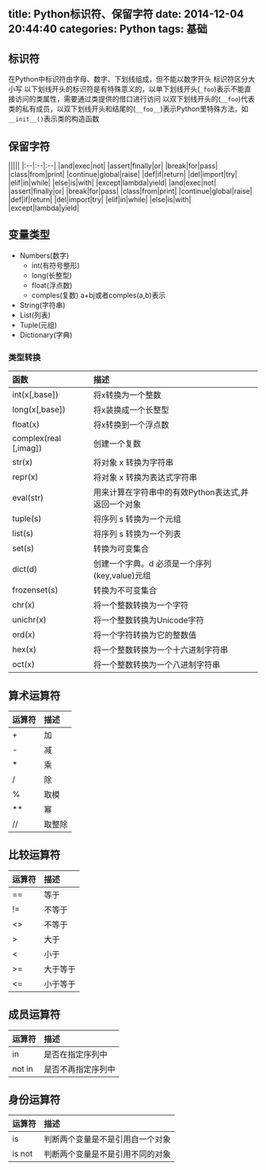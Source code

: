 title: Python标识符、保留字符
date: 2014-12-04 20:44:40
categories: Python
tags: 基础
---
<!--more-->
## 标识符
在Python中标识符由字母、数字、下划线组成，但不能以数字开头
标识符区分大小写
以下划线开头的标识符是有特殊意义的，以单下划线开头(`_foo`)表示不能直接访问的类属性，需要通过类提供的借口进行访问
以双下划线开头的(`__foo`)代表类的私有成员，以双下划线开头和结尾的(`__foo__`)表示Python里特殊方法，如`__init__()`表示类的构造函数
## 保留字符
|||||
|:--|:--|:--|
|and|exec|not|
|assert|finally|or|
|break|for|pass|
|class|from|print|
|continue|global|raise|
|def|if|return|
|del|import|try|
|elif|in|while|
|else|is|with|
|except|lambda|yield|
|and|exec|not|
|assert|finally|or|
|break|for|pass|
|class|from|print|
|continue|global|raise|
|def|if|return|
|del|import|try|
|elif|in|while|
|else|is|with|
|except|lambda|yield|
## 变量类型
- Numbers(数字)
	+ int(有符号整形)
	+ long(长整型)
	+ float(浮点数)
	+ comples(复数) a+bj或者comples(a,b)表示
- String(字符串)
- List(列表)
- Tuple(元组)
- Dictionary(字典)

### 类型转换
|函数|描述|
|:--|:--|
|int(x[,base])|将x转换为一个整数|
|long(x[,base])|将x装换成一个长整型|
|float(x)|将x转换到一个浮点数|
|complex(real [,imag])|创建一个复数|
|str(x)|将对象 x 转换为字符串|
|repr(x)|将对象 x 转换为表达式字符串|
|eval(str)|用来计算在字符串中的有效Python表达式,并返回一个对象|
|tuple(s)|将序列 s 转换为一个元组|
|list(s)|将序列 s 转换为一个列表|
|set(s)|转换为可变集合|
|dict(d)|创建一个字典。d 必须是一个序列 (key,value)元组|
|frozenset(s)|转换为不可变集合|
|chr(x)|将一个整数转换为一个字符|
|unichr(x)|将一个整数转换为Unicode字符|
|ord(x)|将一个字符转换为它的整数值|
|hex(x)|将一个整数转换为一个十六进制字符串|
|oct(x)|将一个整数转换为一个八进制字符串|

## 算术运算符
|运算符|描述|
|:--|:--|
|+|加|
|-|减|
|*|乘|
|/|除|
|%|取模|
|**|幂|
|//|取整除|

## 比较运算符
|运算符|描述|
|:--|:--|
|==|等于|
|!=|不等于|
|<>|不等于|
|>|大于|
|<|小于|
|>=|大于等于|
|<=|小于等于|

## 成员运算符
|运算符|描述|
|:--|:--|
|in|是否在指定序列中|
|not in|是否不再指定序列中|

## 身份运算符
|运算符|描述|
|:--|:--|
|is|判断两个变量是不是引用自一个对象|
|is not|判断两个变量是不是引用不同的对象|